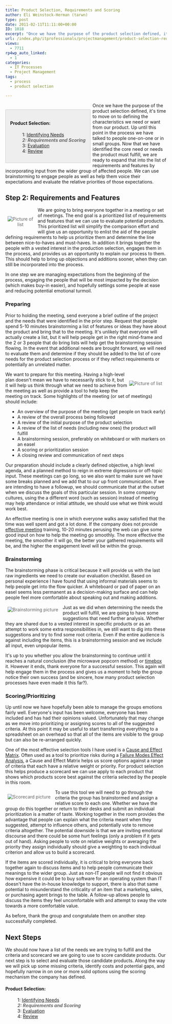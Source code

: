 ```yaml
---
title: Product Selection, Requirements and Scoring
author: Eli Weinstock-Herman (tarwn)
type: post
date: 2011-02-11T11:11:00+00:00
ID: 1018
excerpt: "Once we have the purpose of the product selection defined, it's time to move on to defining the characteristics we need or want from our product. Up until this point in the process we have talked to people one-on-one or in small groups. Now that we have identified the core need or needs the product must fulfill, we are ready to expand that into the list of requirements and features by incorporating input from the wider group of affected people. We can use brainstorming to engage people as well as help them voice their expectations and evaluate the relative priorities of those expectations."
url: /index.php/itprofessionals/projectmanagement/product-selection-requirements-and-scoring/
views:
  - 7711
rp4wp_auto_linked:
  - 1
categories:
  - IT Processes
  - Project Management
tags:
  - process
  - product selection

---
```

<div style="background-color: #eeeeee; padding: 1em; margin: 1.5em .5em 0em 0em; border: 1px solid #CCCCCC; float: left">
  <h4>
    Product Selection:
  </h4>
  
  <ul style="margin-left: 1em; list-style-type: none; ">
    <li>
      1: <a href="/index.php/itprofessionals/projectmanagement/product-selection-identifying-needs" title="Read the first entry">Identifying Needs</a>
    </li>
    <li style="color: #666666; font-style: italic; font-weight: bold">
      2: Requirements and Scoring
    </li>
    <li>
      3: <a href="/index.php/itprofessionals/projectmanagement/product-selection-evaluation" title="Read the third entry">Evaluation</a>
    </li>
    <li>
      4: <a href="/index.php/itprofessionals/projectmanagement/product-selection-reviewing-the-process" title="Read the 4th entry">Review</a>
    </li>
  </ul>
</div>

Once we have the purpose of the product selection defined, it's time to move on to defining the characteristics we need or want from our product. Up until this point in the process we have talked to people one-on-one or in small groups. Now that we have identified the core need or needs the product must fulfill, we are ready to expand that into the list of requirements and features by incorporating input from the wider group of affected people. We can use brainstorming to engage people as well as help them voice their expectations and evaluate the relative priorities of those expectations.

## Step 2: Requirements and Features

<div style="margin: 1.5em .5em .5em 0; padding: .5em; color: #666666; text-align: center; float: left;">
  <img src="http://www.tiernok.com/LTDBlog/ProductSelection/List.png" title="Picture of list" style="max-width: 80px" />
</div>

We are going to bring everyone together in a meeting or set of meetings. The end goal is a prioritized list of requirements and features that we can use to evaluate potential products. This prioritized list will simplify the comparison effort and will give us an opportunity to enlist the aid of the people defining requirements to help us prioritize them and determine the line between nice-to-haves and must-haves. In addition it brings together the people with a vested interest in the production selection, engages them in the process, and provides us an opportunity to explain our process to them. This should help to bring up objections and additions sooner, when they can still be incorporated into the process.

In one step we are managing expectations from the beginning of the process, engaging the people that will be most impacted by the decision (which makes buy-in easier), and hopefully settings some people at ease and reducing potential emotional turmoil.

### Preparing 

Prior to holding the meeting, send everyone a brief outline of the project and the needs that were identified in the prior step. Request that people spend 5-10 minutes brainstorming a list of features or ideas they have about the product and bring that to the meeting. It's unlikely that everyone will actually create a list, but it will help people get in the right mind-frame and the 2 or 3 people that do bring lists will help get the brainstorming session flowing. In the event that additional needs are brought forward, we will need to evaluate them and determine if they should be added to the list of core needs for the product selection process or if they reflect requirements or potentially an unrelated matter.

<div style="margin: 1.5em .5em .5em 0; padding: .5em; color: #666666; text-align: center; float: right;">
  <img src="http://www.tiernok.com/LTDBlog/ProductSelection/clock.png" title="Picture of list" />
</div>

We want to prepare for this meeting. Having a high-level plan doesn't mean we have to necessarily stick to it, but it will help us think through what we need to achieve from the meeting as well as provide a tool to help keep the meeting on track. Some highlights of the meeting (or set of meetings) should include:

<ul style="margin-left: 1em;">
  <li>
    An overview of the purpose of the meeting (get people on track early)
  </li>
  <li>
    A review of the overall process being followed
  </li>
  <li>
    A review of the initial purpose of the product selection
  </li>
  <li>
    A review of the list of needs (including new ones) the product will fulfill
  </li>
  <li>
    A brainstorming session, preferably on whiteboard or with markers on an easel
  </li>
  <li>
    A scoring or prioritization session
  </li>
  <li>
    A closing review and communication of next steps
  </li>
</ul>

Our preparation should include a clearly defined objective, a high level agenda, and a planned method to reign in extreme digressions or off-topic input. These meetings can go long, so we also want to make sure we have some breaks planned and we add that to our up front communication. If we are intending to have a followup, we should communicate that at the outset when we discuss the goals of this particular session. In some company cultures, using the a different word (such as session) instead of meeting may help attendance or initial attitude, we should use what we think would work best.

An effective meeting is one in which everyone walks away satisfied that the time was well spent and got a lot done. If the company does not provide [effective meeting][1] training, 10-20 minutes perusing the web can give some good input on how to help the meeting go smoothly. The more effective the meeting, the smoother it will go, the better your gathered requirements will be, and the higher the engagement level will be within the group. 

### Brainstorming 

The brainstorming phase is critical because it will provide us with the last raw ingredients we need to create our evaluation checklist. Based on personal experience I have found that using informal materials seems to help people get into the flow quicker. A whiteboard or pad of paper on an easel seems less permanent as a decision-making surface and can help people feel more comfortable about speaking out and making additions.

<div style="margin: 0em .5em .5em 0; padding: .5em; color: #666666; text-align: center; float: left;">
  <img src="http://www.tiernok.com/LTDBlog/ProductSelection/words.png" title="Brainstorming picture" />
</div>

Just as we did when determining the needs the product will fulfill, we are going to have some suggestions that need further analysis. Whether they are shared due to a vested interest in specific products or as an attempt to work some extra responsibilities in, we still want to dig into these suggestions and try to find some root criteria. Even if the entire audience is against including the items, this is a brainstorming session and we include all input, even unpopular items. 

It's up to you whether you allow the brainstorming to continue until it reaches a natural conclusion (the microwave popcorn method) or [timebox][2] it. However it ends, thank everyone for a successful session. This again will help engage them in the process and gives us a moment to help the group notice their own success (and be sincere, how many product selection processes have even made it this far?).

### Scoring/Prioritizing 

Up until now we have hopefully been able to manage the groups emotions fairly well. Everyone's input has been welcome, everyone has been included and has had their opinions valued. Unfortunately that may change as we move into prioritizing or assigning scores to all of the suggested criteria. At this point it may be useful to start transferring everything to a spreadsheet on an overhead so that all of the items are visible to the group but can also be re-arranged quickly. 

One of the most effective selection tools I have used is a [Cause and Effect Matrix][3]. Often used as a tool to prioritize risks during a [Failure Modes Effect Analysis][4], a Cause and Effect Matrix helps us score options against a range of criteria that each have a relative weight or priority. For product selection this helps produce a scorecard we can use apply to each product that shows which products score best against the criteria selected by the people in this room.

<div style="margin: .5em .5em .5em 0; padding: .5em; color: #666666; text-align: center; float: left;">
  <img src="http://www.tiernok.com/LTDBlog/ProductSelection/scorecard.png" title="Scorecard picture" />
</div>

To use this tool we will need to go through the criteria the group has brainstormed and assign a relative score to each one. Whether we have the group do this together or return to their desks and submit an individual prioritization is a matter of taste. Working together in the room provides the advantage that people can explain what the criteria meant when they suggested, attempt to influence others, and potentially vote to remove criteria altogether. The potential downside is that we are inviting emotional discourse and there could be some hurt feelings (only a problem if it gets out of hand). Asking people to vote on relative weights or averaging the priority they assign individually should give a weighting to each individual criterion and allow us to build a scorecard.

If the items are scored individually, it is critical to bring everyone back together again to discuss items and to help people communicate their meanings to the wider group. Just as non-IT people will not find it obvious how expensive it could be to buy software for an operating system than IT doesn't have the in-house knowledge to support, there is also that same potential to misunderstand the criticality of an item that a marketing, sales, or purchasing agent brings to the table. A follow-up allows people to discuss the items they feel uncomfortable with and attempt to sway the vote towards a more comfortable value.

As before, thank the group and congratulate them on another step successfully completed. 

## Next Steps

We should now have a list of the needs we are trying to fulfill and the criteria and scorecard we are going to use to score candidate products. Our next step is to select and evaluate those candidate products. Along the way we will pick up some missing criteria, identify costs and potential gaps, and hopefully narrow in on one or more solid options using the scoring mechanism the company has defined.

#### Product Selection:

<ul style="margin-left: 1em; list-style-type: none; ">
  <li>
    1: <a href="/index.php/ITProfessionals/ITProcesses/product-selection-identifying-needs" title="Read the first entry">Identifying Needs</a>
  </li>
  <li style="color: #666666; font-style: italic; font-weight: bold">
    2: Requirements and Scoring
  </li>
  <li>
    3: <a href="/index.php/ITProfessionals/ITProcesses/product-selection-evaluation" title="Read the third entry">Evaluation</a>
  </li>
  <li>
    4: <a href="/index.php/ITProfessionals/ITProcesses/product-selection-reviewing-the-process" title="Read the 4th entry">Review</a>
  </li>
</ul>

 [1]: http://www.bnet.com/article/how-to-run-an-effective-meeting/61211 "Good Effective Meeting article to start with"
 [2]: http://en.wikipedia.org/wiki/Timeboxing "Timeboxing via Wikipedia"
 [3]: http://lssacademy.com/2007/06/11/need-help-making-decisions/ "Read more on Cause and Effect matrix"
 [4]: http://en.wikipedia.org/wiki/Failure_mode_and_effects_analysis "FMEA at Wikipedia"
